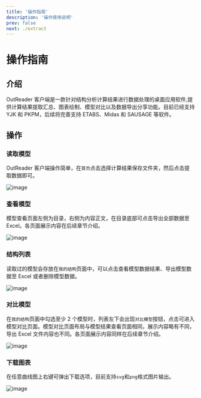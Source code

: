 ```yaml
---
title: '操作指南'
description: '操作使用说明'
prev: false
next: ./extract
---
```


# 操作指南

## 介绍

OutReader 客户端是一款针对结构分析计算结果进行数据处理的桌面应用软件,提供计算结果提取汇总、图表绘制、模型对比以及数据导出分享功能。目前已经支持 YJK 和 PKPM，后续将完善支持 ETABS、Midas 和 SAUSAGE 等软件。

## 操作

### 读取模型

OutReader 客户端操作简单，在`首页`点击选择计算结果保存文件夹，然后点击提取数据即可。

![image](/introduction/extractData.png)

### 查看模型

模型查看页面左侧为目录，右侧为内容正文，在目录底部可点击导出全部数据至 Excel。各页面展示内容在后续章节介绍。

![image](/introduction/mainPage.png)

### 结构列表

读取过的模型会存放在`我的结构`页面中，可以点击查看模型数据结果、导出模型数据至 Excel 或者删除模型数据。

![image](/introduction/modelList.png)

### 对比模型

在`我的结构`页面中勾选至少 2 个模型时，列表左下会出现`对比模型`按钮，点击可进入模型对比页面。模型对比页面布局与模型结果查看页面相同，展示内容略有不同，导出 Excel 文件内容也不同。各页面展示内容同样在后续章节介绍。

![image](/introduction/comparePage.png)

### 下载图表

在任意曲线图上右键可弹出下载选项，目前支持`svg`和`png`格式图片输出。

![image](/introduction/downloadImage.png)
